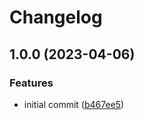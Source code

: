 # Changelog

## 1.0.0 (2023-04-06)


### Features

* initial commit ([b467ee5](https://github.com/rolehippie/golang/commit/b467ee5fe7cb32e4fb86adc548bb304288d7b482))
